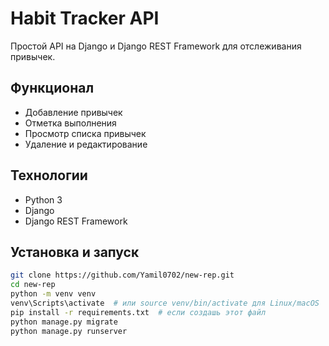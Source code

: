 # Habit Tracker API

Простой API на Django и Django REST Framework для отслеживания привычек.

## Функционал
- Добавление привычек
- Отметка выполнения
- Просмотр списка привычек
- Удаление и редактирование

## Технологии
- Python 3
- Django
- Django REST Framework

## Установка и запуск

```bash
git clone https://github.com/Yamil0702/new-rep.git
cd new-rep
python -m venv venv
venv\Scripts\activate  # или source venv/bin/activate для Linux/macOS
pip install -r requirements.txt  # если создашь этот файл
python manage.py migrate
python manage.py runserver
